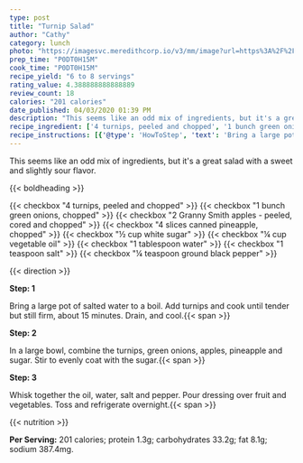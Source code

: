 ```yaml
---
type: post
title: "Turnip Salad"
author: "Cathy"
category: lunch
photo: "https://imagesvc.meredithcorp.io/v3/mm/image?url=https%3A%2F%2Fimages.media-allrecipes.com%2Fuserphotos%2F420917.jpg"
prep_time: "P0DT0H15M"
cook_time: "P0DT0H15M"
recipe_yield: "6 to 8 servings"
rating_value: 4.388888888888889
review_count: 18
calories: "201 calories"
date_published: 04/03/2020 01:39 PM
description: "This seems like an odd mix of ingredients, but it's a great salad with a sweet and slightly sour flavor."
recipe_ingredient: ['4 turnips, peeled and chopped', '1 bunch green onions, chopped', '2 Granny Smith apples - peeled, cored and chopped', '4 slices canned pineapple, chopped', '½ cup white sugar', '¼ cup vegetable oil', '1 tablespoon water', '1 teaspoon salt', '¼ teaspoon ground black pepper']
recipe_instructions: [{'@type': 'HowToStep', 'text': 'Bring a large pot of salted water to a boil.  Add turnips and cook until tender but still firm, about 15 minutes. Drain, and cool.\n'}, {'@type': 'HowToStep', 'text': 'In a large bowl, combine the turnips, green onions, apples, pineapple and sugar. Stir to evenly coat with the sugar.\n'}, {'@type': 'HowToStep', 'text': 'Whisk together the oil, water, salt and pepper. Pour dressing over fruit and vegetables. Toss and refrigerate overnight.\n'}]
---
```


This seems like an odd mix of ingredients, but it's a great salad with a sweet and slightly sour flavor. 

{{< boldheading >}}

{{< checkbox "4  turnips, peeled and chopped" >}}
{{< checkbox "1 bunch green onions, chopped" >}}
{{< checkbox "2  Granny Smith apples - peeled, cored and chopped" >}}
{{< checkbox "4  slices canned pineapple, chopped" >}}
{{< checkbox "½ cup white sugar" >}}
{{< checkbox "¼ cup vegetable oil" >}}
{{< checkbox "1 tablespoon water" >}}
{{< checkbox "1 teaspoon salt" >}}
{{< checkbox "¼ teaspoon ground black pepper" >}}


{{< direction >}}

**Step: 1**

Bring a large pot of salted water to a boil.  Add turnips and cook until tender but still firm, about 15 minutes. Drain, and cool.{{< span >}}

**Step: 2**

In a large bowl, combine the turnips, green onions, apples, pineapple and sugar. Stir to evenly coat with the sugar.{{< span >}}

**Step: 3**

Whisk together the oil, water, salt and pepper. Pour dressing over fruit and vegetables. Toss and refrigerate overnight.{{< span >}}

{{< nutrition >}}

**Per Serving:** 201 calories; protein 1.3g; carbohydrates 33.2g; fat 8.1g; sodium 387.4mg.